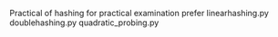 Practical of hashing
for practical examination prefer 
linearhashing.py
doublehashing.py
quadratic_probing.py
